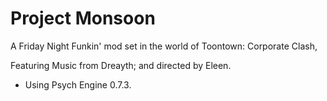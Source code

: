 # Project Monsoon
A Friday Night Funkin' mod set in the world of Toontown: Corporate Clash,

Featuring Music from Dreayth; and directed by Eleen.

 - Using Psych Engine 0.7.3.

